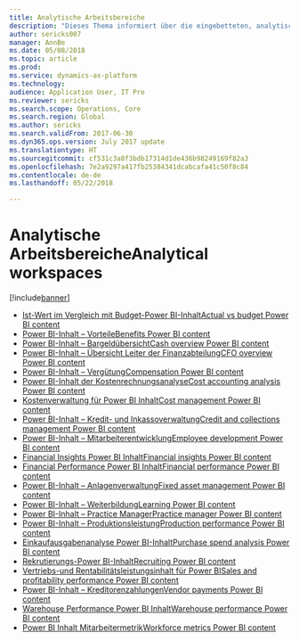 ```yaml
---
title: Analytische Arbeitsbereiche
description: "Dieses Thema informiert über die eingebetteten, analytischen Arbeitsbereiche, die verfügbar sind und weist auf Ressourcen hin, die weitere Informationen enthalten."
author: sericks007
manager: AnnBe
ms.date: 05/08/2018
ms.topic: article
ms.prod: 
ms.service: dynamics-ax-platform
ms.technology: 
audience: Application User, IT Pro
ms.reviewer: sericks
ms.search.scope: Operations, Core
ms.search.region: Global
ms.author: sericks
ms.search.validFrom: 2017-06-30
ms.dyn365.ops.version: July 2017 update
ms.translationtype: HT
ms.sourcegitcommit: cf531c3a8f3bdb17314d1de436b98249169f82a3
ms.openlocfilehash: 7e2a9297a417fb25384341dcabcafa41c50f8c84
ms.contentlocale: de-de
ms.lasthandoff: 05/22/2018

---
```


# <a name="analytical-workspaces"></a><span data-ttu-id="bfd7a-103">Analytische Arbeitsbereiche</span><span class="sxs-lookup"><span data-stu-id="bfd7a-103">Analytical workspaces</span></span>
[!include[banner](../includes/banner.md)]

- [<span data-ttu-id="bfd7a-104">Ist-Wert im Vergleich mit Budget-Power BI-Inhalt</span><span class="sxs-lookup"><span data-stu-id="bfd7a-104">Actual vs budget Power BI content</span></span>](ledger-budgets-power-bi.md)
- [<span data-ttu-id="bfd7a-105">Power BI-Inhalt – Vorteile</span><span class="sxs-lookup"><span data-stu-id="bfd7a-105">Benefits Power BI content</span></span>](benefits-power-bi.md)
- [<span data-ttu-id="bfd7a-106">Power BI-Inhalt – Bargeldübersicht</span><span class="sxs-lookup"><span data-stu-id="bfd7a-106">Cash overview Power BI content</span></span>](../../financials/cash-bank-management/Cash-Overview-Power-BI-content.md)
- [<span data-ttu-id="bfd7a-107">Power BI-Inhalt – Übersicht Leiter der Finanzabteilung</span><span class="sxs-lookup"><span data-stu-id="bfd7a-107">CFO overview Power BI content</span></span>](CFO-power-bi.md)
- [<span data-ttu-id="bfd7a-108">Power BI-Inhalt – Vergütung</span><span class="sxs-lookup"><span data-stu-id="bfd7a-108">Compensation Power BI content</span></span>](compensation-power-bi.md)
- [<span data-ttu-id="bfd7a-109">Power BI-Inhalt der Kostenrechnungsanalyse</span><span class="sxs-lookup"><span data-stu-id="bfd7a-109">Cost accounting analysis Power BI content</span></span>](cost-accounting-analysis-content-pack.md) 
- [<span data-ttu-id="bfd7a-110">Kostenverwaltung für Power BI Inhalt</span><span class="sxs-lookup"><span data-stu-id="bfd7a-110">Cost management Power BI content</span></span>](cost-management-content-pack.md)    
- [<span data-ttu-id="bfd7a-111">Power BI-Inhalt – Kredit- und Inkassoverwaltung</span><span class="sxs-lookup"><span data-stu-id="bfd7a-111">Credit and collections management Power BI content</span></span>](../../financials/accounts-receivable/credit-collections-power-bi.md)
- [<span data-ttu-id="bfd7a-112">Power BI-Inhalt – Mitarbeiterentwicklung</span><span class="sxs-lookup"><span data-stu-id="bfd7a-112">Employee development Power BI content</span></span>](employee-development-PBI.md) 
- [<span data-ttu-id="bfd7a-113">Financial Insights Power BI Inhalt</span><span class="sxs-lookup"><span data-stu-id="bfd7a-113">Financial insights Power BI content</span></span>](financial-insights.md)
- [<span data-ttu-id="bfd7a-114">Financial Performance Power BI Inhalt</span><span class="sxs-lookup"><span data-stu-id="bfd7a-114">Financial performance Power BI content</span></span>](financial-performance-power-bi-content-pack.md)
- [<span data-ttu-id="bfd7a-115">Power BI-Inhalt – Anlagenverwaltung</span><span class="sxs-lookup"><span data-stu-id="bfd7a-115">Fixed asset management Power BI content</span></span>](../../financials/fixed-assets/Fixed-asset-management-workspace.md)
- [<span data-ttu-id="bfd7a-116">Power BI-Inhalt – Weiterbildung</span><span class="sxs-lookup"><span data-stu-id="bfd7a-116">Learning Power BI content</span></span>](learning-power-bi.md)
- [<span data-ttu-id="bfd7a-117">Power BI-Inhalt – Practice Manager</span><span class="sxs-lookup"><span data-stu-id="bfd7a-117">Practice manager Power BI content</span></span>](practice-manager-power-bi.md)
- [<span data-ttu-id="bfd7a-118">Power BI-Inhalt – Produktionsleistung</span><span class="sxs-lookup"><span data-stu-id="bfd7a-118">Production performance Power BI content</span></span>](production-performance-power-bi.md)
- [<span data-ttu-id="bfd7a-119">Einkaufausgabenanalyse Power BI-Inhalt</span><span class="sxs-lookup"><span data-stu-id="bfd7a-119">Purchase spend analysis Power BI content</span></span>](purchase-content-pack-for-power-bi.md) 
- [<span data-ttu-id="bfd7a-120">Rekrutierungs-Power BI-Inhalt</span><span class="sxs-lookup"><span data-stu-id="bfd7a-120">Recruiting Power BI content</span></span>](recruiting-analysis-power-bi-content-pack.md) 
- [<span data-ttu-id="bfd7a-121">Vertriebs-und Rentabilitätsleistungsinhalt für Power BI</span><span class="sxs-lookup"><span data-stu-id="bfd7a-121">Sales and profitability performance Power BI content</span></span>](sales-profitability-performance-content-pack.md)
- [<span data-ttu-id="bfd7a-122">Power BI-Inhalt – Kreditorenzahlungen</span><span class="sxs-lookup"><span data-stu-id="bfd7a-122">Vendor payments Power BI content</span></span>](../../financials/accounts-payable/Vendor-payments-workspace.md)
- [<span data-ttu-id="bfd7a-123">Warehouse Performance Power BI Inhalt</span><span class="sxs-lookup"><span data-stu-id="bfd7a-123">Warehouse performance Power BI content</span></span>](warehouse-power-bi-content.md)
- [<span data-ttu-id="bfd7a-124">Power BI Inhalt Mitarbeitermetrik</span><span class="sxs-lookup"><span data-stu-id="bfd7a-124">Workforce metrics Power BI content</span></span>](workforce-analysis-power-bi-content-pack.md)  

